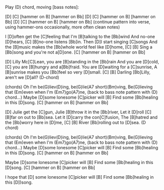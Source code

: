 Play (D) chord, moving [bass notes]:

[D] [C] [hammer on B] [hammer on Bb]
[D] [C] [hammer on B] [hammer on Bb]
[D] [C] [hammer on B] [hammer on Bb]
(continue pattern into verse, using hammer-ons occasionally,
more often clean notes)

I [D]often get the [C]feeling that I'm [B]talking to the [Bb]wind
And no-one [D]hears, [C] [B]no-one listens [Bb]in.
Then [D]I start singing [C]songs
And the [B]music makes the [Bb]whole world feel like [D]home,
[C] [B] Sing a [Bb]song and you're not a[D]one.
[C] [hammer on B] [hammer on Bb]

[D] Lilly Mc[C]Lean, you are [B]standing in the [Bb]rain
And you are [D]cold, [C] you are [B]hungry and a[Bb]fraid.
You are [D]waiting for a [C]sunrise,
A [B]sunrise makes you [Bb]feel so very [D]small.
[C] [B] Darling [Bb]Lilly, aren't we [D]all? (D-chord)

(chords)
Oh I'm be(G)liev(D)ing, be(G)lie(A7 short)(Bm)ving,
Be(G)lieving that (Em)even when I'm (Em7)go(A7)ne,
(back to bass note pattern with (D) chord...)
Maybe [D]some lonesome [C]picker will
[B] Find some [Bb]healing in this [D]song.
[C] [hammer on B] [hammer on Bb]

[D] Julie get the [C]gun, Julie [B]throw it in the [Bb]river,
Let it [D]roll [C] [B]far on out to [Bb]sea.
Let it [D]carry the con[C]fusion,
The [B]hatred and the [Bb]worry here in [D]me,
[C] [B] River [Bb]rolling out to [D]sea. (D chord)

(chords)
Oh I'm be(G)liev(D)ing, be(G)lie(A7 short)(Bm)ving,
Be(G)lieving that (Em)even when I'm (Em7)go(A7)ne,
(back to bass note pattern with (D) chord...)
Maybe [D]some lonesome [C]picker will
[B] Find some [Bb]healing in this [D]song.
[C] [hammer on B] [hammer on Bb]

Maybe [D]some lonesome [C]picker will
[B] Find some [Bb]healing in this [D]song.
[C] [hammer on B] [hammer on Bb]

I hope that [D] some lonesome [C]picker will
[B] Find some [Bb]healing in this [D])song.
